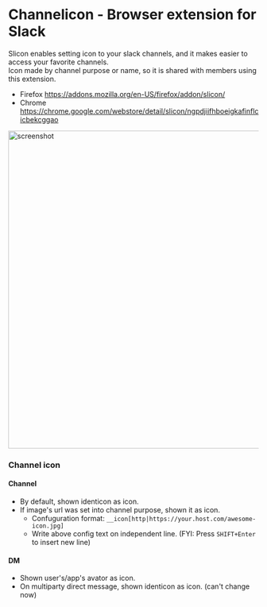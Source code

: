 Channelicon - Browser extension for Slack
===

Slicon enables setting icon to your slack channels, and it makes easier to access your favorite channels.  
Icon made by channel purpose or name, so it is shared with members using this extension.

+ Firefox https://addons.mozilla.org/en-US/firefox/addon/slicon/
+ Chrome https://chrome.google.com/webstore/detail/slicon/ngpdjiifhboeigkafinflcicbekcggao

<img width="640" alt="screenshot" src="https://user-images.githubusercontent.com/3643499/58146223-1de20f80-7c90-11e9-9798-f19168753d2f.png">

### Channel icon

#### Channel
+ By default, shown identicon as icon.
+ If image's url was set into channel purpose, shown it as icon.
  - Confuguration format: `__icon[http|https://your.host.com/awesome-icon.jpg]`
  - Write above config text on independent line. (FYI: Press `SHIFT+Enter` to insert new line)

#### DM
+ Shown user's/app's avator as icon.
+ On multiparty direct message, shown identicon as icon. (can't change now)

